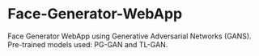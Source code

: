 # Face-Generator-WebApp
Face Generator WebApp using Generative Adversarial Networks (GANS). Pre-trained models used: PG-GAN and TL-GAN.
